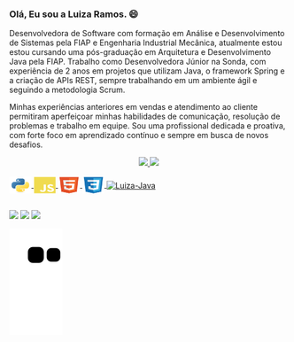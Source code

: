 ### Olá, Eu sou a Luiza Ramos. 😄
Desenvolvedora de Software com formação em Análise e Desenvolvimento de Sistemas pela FIAP e Engenharia Industrial Mecânica, atualmente estou estou cursando uma pós-graduação em Arquitetura e Desenvolvimento Java pela FIAP. Trabalho como Desenvolvedora Júnior na Sonda, com experiência de 2 anos em projetos que utilizam Java, o framework Spring e a criação de APIs REST, sempre trabalhando em um ambiente ágil e seguindo a metodologia Scrum.

Minhas experiências anteriores em vendas e atendimento ao cliente permitiram aperfeiçoar minhas habilidades de comunicação, resolução de problemas e trabalho em equipe. Sou uma profissional dedicada e proativa, com forte foco em aprendizado contínuo e sempre em busca de novos desafios.


<div align="center">
  <a href="https://github.com/luizavramos">
  <img height="180em" src="https://github-readme-stats.vercel.app/api?username=luizavramos&show_icons=true&theme=radical&include_all_commits=true&count_private=true"/>
  <img height="180em" src="https://github-readme-stats.vercel.app/api/top-langs/?username=luizavramos&layout=compact&langs_count=7&theme=radical"/>
</div>


<div style="display: inline_block"><br>
  <img align="center" alt="Luiza-Python" height="30" width="40" src="https://raw.githubusercontent.com/devicons/devicon/master/icons/python/python-original.svg">
  <img align="center" alt="Luiza-Js" height="30" width="40" src="https://raw.githubusercontent.com/devicons/devicon/master/icons/javascript/javascript-plain.svg">
  <img align="center" alt="Luiza-HTML" height="30" width="40" src="https://raw.githubusercontent.com/devicons/devicon/master/icons/html5/html5-original.svg">
  <img align="center" alt="Luiza-CSS" height="30" width="40" src="https://raw.githubusercontent.com/devicons/devicon/master/icons/css3/css3-original.svg">
 <img align="center" alt="Luiza-Java" height="30" width="40" src="https://cdn.jsdelivr.net/gh/devicons/devicon/icons/java/java-original.svg" />
 
 
</div>
  
  ##
 
<div> 
  <a href="https://www.linkedin.com/in/luiza-ramos-b96a4a160/" target="_blank"><img src="https://img.shields.io/badge/-LinkedIn-%230077B5?style=for-the-badge&logo=linkedin&logoColor=white" target="_blank"></a> 
 <a href="https://instagram.com/luizav.ramos" target="_blank"><img src="https://img.shields.io/badge/-Instagram-%23E4405F?style=for-the-badge&logo=instagram&logoColor=white" target="_blank"></a>
  <a href = "mailto:luizavramos30@gmail.com"><img src="https://img.shields.io/badge/-Gmail-%23333?style=for-the-badge&logo=gmail&logoColor=white" target="_blank"></a>
  
 
  ![Snake animation](https://github.com/rafaballerini/rafaballerini/blob/output/github-contribution-grid-snake.svg)
 
</div>




